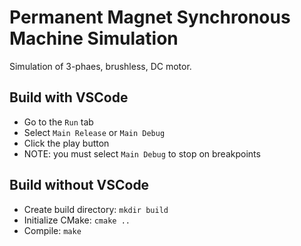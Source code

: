# Permanent Magnet Synchronous Machine Simulation

Simulation of 3-phaes, brushless, DC motor.

## Build with VSCode
- Go to the `Run` tab
- Select `Main Release` or `Main Debug`
- Click the play button
- NOTE: you must select `Main Debug` to stop on breakpoints

## Build without VSCode
- Create build directory: `mkdir build`
- Initialize CMake: `cmake ..`
- Compile: `make`
